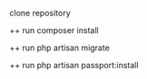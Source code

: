 clone repository

++ run composer install

++ run php artisan migrate

++ run php artisan passport:install